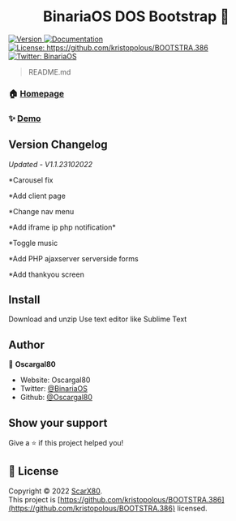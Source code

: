 <h1 align="center">BinariaOS DOS Bootstrap 👋</h1>
<p>
  <a href="https://www.npmjs.com/package/npx readme-md-generator -p templates/default.md" target="_blank">
    <img alt="Version" src="https://img.shields.io/npm/v/npx readme-md-generator -p templates/default.md.svg">
  </a>
  <a href="https://github.com/Oscargal80/-BinariaOS-MS-DOS" target="_blank">
    <img alt="Documentation" src="https://img.shields.io/badge/documentation-yes-brightgreen.svg" />
  </a>
  <a href="https://github.com/kristopolous/BOOTSTRA.386" target="_blank">
    <img alt="License: https://github.com/kristopolous/BOOTSTRA.386" src="https://img.shields.io/badge/License-https://github.com/kristopolous/BOOTSTRA.386-yellow.svg" />
  </a>
  <a href="https://twitter.com/BinariaOS" target="_blank">
    <img alt="Twitter: BinariaOS" src="https://img.shields.io/twitter/follow/BinariaOS.svg?style=social" />
  </a>
</p>

> README.md

### 🏠 [Homepage](https://binariaos.com.py)

### ✨ [Demo](https://binariaos.com.py)

## Version Changelog
*Updated - V1.1.23102022*
<p>*Carousel fix
<p>*Add client page
<p>*Change nav menu
<p>*Add iframe ip php notification*
<p>*Toggle music
<p>*Add PHP ajaxserver serverside forms
<p>*Add thankyou screen

## Install
Download and unzip
Use text editor like Sublime Text

## Author

👤 **Oscargal80**

* Website: Oscargal80
* Twitter: [@BinariaOS](https://twitter.com/BinariaOS)
* Github: [@Oscargal80](https://github.com/Oscargal80)

## Show your support

Give a ⭐️ if this project helped you!

## 📝 License

Copyright © 2022 [ScarX80](https://github.com/Oscargal80).<br />
This project is [https://github.com/kristopolous/BOOTSTRA.386](https://github.com/kristopolous/BOOTSTRA.386) licensed.
